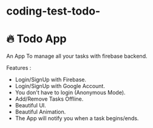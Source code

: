 # coding-test-todo-
# 🔥 Todo App

An App To manage all your tasks with firebase backend.



 Features :
- Login/SignUp with Firebase.
- Login/SignUp with Google Account.
- You don't have to login (Anonymous Mode).
- Add/Remove Tasks Offline.
- Beautiful UI.
- Beautiful Animation.
- The App will notify you when a task begins/ends.
